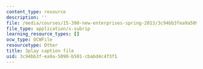 ```yaml
---
content_type: resource
description: ''
file: /media/courses/15-390-new-enterprises-spring-2013/3c94bb3fea9a5090b501cbabd4c4f3f1_cKJ0Bx3N2tQ.vtt
file_type: application/x-subrip
learning_resource_types: []
ocw_type: OCWFile
resourcetype: Other
title: 3play caption file
uid: 3c94bb3f-ea9a-5090-b501-cbabd4c4f3f1
---
```

